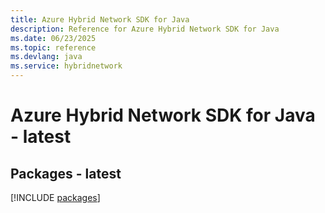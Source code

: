```yaml
---
title: Azure Hybrid Network SDK for Java
description: Reference for Azure Hybrid Network SDK for Java
ms.date: 06/23/2025
ms.topic: reference
ms.devlang: java
ms.service: hybridnetwork
---
```

# Azure Hybrid Network SDK for Java - latest
## Packages - latest
[!INCLUDE [packages](hybrid-network-index.md)]